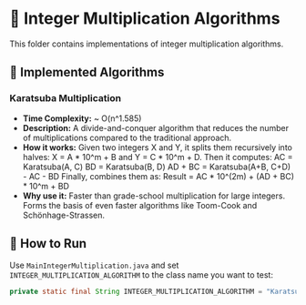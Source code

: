 # 🧮 Integer Multiplication Algorithms

This folder contains implementations of integer multiplication algorithms.

## 📌 Implemented Algorithms

### Karatsuba Multiplication
- **Time Complexity:** ~ O(n^1.585)
- **Description:** A divide-and-conquer algorithm that reduces the number of multiplications compared to the traditional approach.
- **How it works:** 
Given two integers X and Y, it splits them recursively into halves:
X = A * 10^m + B and Y = C * 10^m + D.
Then it computes:
AC = Karatsuba(A, C)
BD = Karatsuba(B, D)
AD + BC = Karatsuba(A+B, C+D) - AC - BD
Finally, combines them as:
Result = AC * 10^(2m) + (AD + BC) * 10^m + BD  
- **Why use it:** Faster than grade-school multiplication for large integers. Forms the basis of even faster algorithms like Toom-Cook and Schönhage-Strassen.


## 🚀 How to Run

Use `MainIntegerMultiplication.java` and set `INTEGER_MULTIPLICATION_ALGORITHM` to the class name you want to test:

```java
private static final String INTEGER_MULTIPLICATION_ALGORITHM = "KaratsubaMultiplication";
